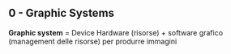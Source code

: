 ## 0 - Graphic Systems
**Graphic system** = Device Hardware (risorse) + software grafico (management delle risorse) per produrre immagini